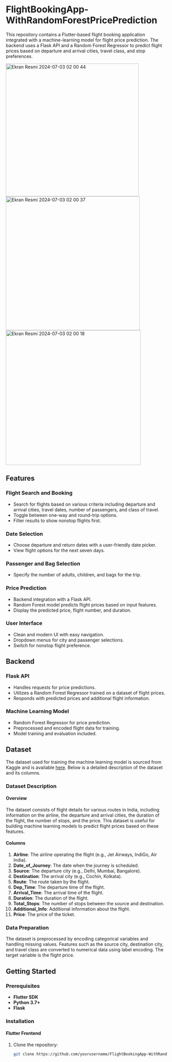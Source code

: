 # FlightBookingApp-WithRandomForestPricePrediction
This repository contains a Flutter-based flight booking application integrated with a machine-learning model for flight price prediction. The backend uses a Flask API and a Random Forest Regressor to predict flight prices based on departure and arrival cities, travel class, and stop preferences.

<img width="415" alt="Ekran Resmi 2024-07-03 02 00 44" src="https://github.com/esradag/FlightBookingApp-WithRandomForestPricePrediction/assets/73072424/37f20afe-9f2f-4a15-b5bc-7f67c044c876">

<img width="418" alt="Ekran Resmi 2024-07-03 02 00 37" src="https://github.com/esradag/FlightBookingApp-WithRandomForestPricePrediction/assets/73072424/3694de9a-517e-447b-8ad1-6b84d0882401">

<img width="421" alt="Ekran Resmi 2024-07-03 02 00 18" src="https://github.com/esradag/FlightBookingApp-WithRandomForestPricePrediction/assets/73072424/16792936-3d98-44ba-bd65-e4792cb6b8fe">

## Features
### Flight Search and Booking
- Search for flights based on various criteria including departure and arrival cities, travel dates, number of passengers, and class of travel.
- Toggle between one-way and round-trip options.
- Filter results to show nonstop flights first.

### Date Selection
- Choose departure and return dates with a user-friendly date picker.
- View flight options for the next seven days.

### Passenger and Bag Selection
- Specify the number of adults, children, and bags for the trip.

### Price Prediction
- Backend integration with a Flask API.
- Random Forest model predicts flight prices based on input features.
- Display the predicted price, flight number, and duration.

### User Interface
- Clean and modern UI with easy navigation.
- Dropdown menus for city and passenger selections.
- Switch for nonstop flight preference.

## Backend

### Flask API
- Handles requests for price predictions.
- Utilizes a Random Forest Regressor trained on a dataset of flight prices.
- Responds with predicted prices and additional flight information.

### Machine Learning Model
- Random Forest Regressor for price prediction.
- Preprocessed and encoded flight data for training.
- Model training and evaluation included.

## Dataset

The dataset used for training the machine learning model is sourced from Kaggle and is available [here](https://www.kaggle.com/datasets/shubhambathwal/flight-price-prediction). Below is a detailed description of the dataset and its columns.

### Dataset Description

#### Overview
The dataset consists of flight details for various routes in India, including information on the airline, the departure and arrival cities, the duration of the flight, the number of stops, and the price. This dataset is useful for building machine learning models to predict flight prices based on these features.

#### Columns

1. **Airline**: The airline operating the flight (e.g., Jet Airways, IndiGo, Air India).
2. **Date_of_Journey**: The date when the journey is scheduled.
3. **Source**: The departure city (e.g., Delhi, Mumbai, Bangalore).
4. **Destination**: The arrival city (e.g., Cochin, Kolkata).
5. **Route**: The route taken by the flight.
6. **Dep_Time**: The departure time of the flight.
7. **Arrival_Time**: The arrival time of the flight.
8. **Duration**: The duration of the flight.
9. **Total_Stops**: The number of stops between the source and destination.
10. **Additional_Info**: Additional information about the flight.
11. **Price**: The price of the ticket.

### Data Preparation
The dataset is preprocessed by encoding categorical variables and handling missing values. Features such as the source city, destination city, and travel class are converted to numerical data using label encoding. The target variable is the flight price.

## Getting Started

### Prerequisites
- **Flutter SDK**
- **Python 3.7+**
- **Flask**

### Installation

#### Flutter Frontend
1. Clone the repository:
   ```bash
   git clone https://github.com/yourusername/FlightBookingApp-WithRandomForestPricePrediction.git
